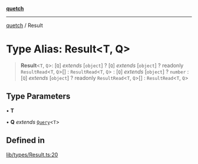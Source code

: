 [**quetch**](../README.md)

***

[quetch](../README.md) / Result

# Type Alias: Result\<T, Q\>

> **Result**\<`T`, `Q`\>: [`Q`] *extends* [`object`] ? [`Q`] *extends* [`object`] ? readonly `ResultRead`\<`T`, `Q`\>[] : `ResultRead`\<`T`, `Q`\> : [`Q`] *extends* [`object`] ? `number` : [`Q`] *extends* [`object`] ? readonly `ResultRead`\<`T`, `Q`\>[] : `ResultRead`\<`T`, `Q`\>

## Type Parameters

• **T**

• **Q** *extends* [`Query`](Query.md)\<`T`\>

## Defined in

[lib/types/Result.ts:20](https://github.com/nevoland/quetch/blob/daab7d5db71d61e74901886a2473b07ec4e9fc05/lib/types/Result.ts#L20)
